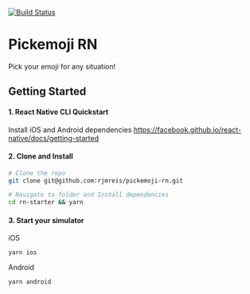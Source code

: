 [![Build Status](https://travis-ci.org/rjmreis/pickemoji-rn.svg?branch=master)](https://travis-ci.org/rjmreis/pickemoji-rn)

# Pickemoji RN
Pick your emoji for any situation!

## Getting Started

#### 1. React Native CLI Quickstart
Install iOS and Android dependencies
https://facebook.github.io/react-native/docs/getting-started

#### 2. Clone and Install

```bash
# Clone the repo
git clone git@github.com:rjmreis/pickemoji-rn.git

# Navigate to folder and Install dependencies
cd rn-starter && yarn
```

#### 3. Start your simulator

iOS
```
yarn ios
```

Android
```
yarn android
```
